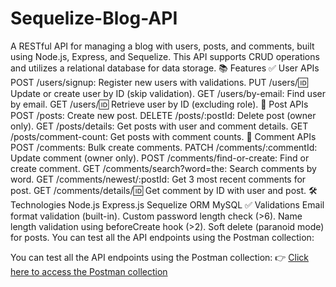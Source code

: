 # Sequelize-Blog-API
A RESTful API for managing a blog with users, posts, and comments, built using Node.js, Express, and Sequelize. This API supports CRUD operations and utilizes a relational database for data storage.
📚 Features
✅ User APIs
POST /users/signup: Register new users with validations.
PUT /users/:id: Update or create user by ID (skip validation).
GET /users/by-email: Find user by email.
GET /users/:id: Retrieve user by ID (excluding role).
📝 Post APIs
POST /posts: Create new post.
DELETE /posts/:postId: Delete post (owner only).
GET /posts/details: Get posts with user and comment details.
GET /posts/comment-count: Get posts with comment counts.
💬 Comment APIs
POST /comments: Bulk create comments.
PATCH /comments/:commentId: Update comment (owner only).
POST /comments/find-or-create: Find or create comment.
GET /comments/search?word=the: Search comments by word.
GET /comments/newest/:postId: Get 3 most recent comments for post.
GET /comments/details/:id: Get comment by ID with user and post.
🛠️ Technologies
Node.js
Express.js
Sequelize ORM
MySQL
✅ Validations
Email format validation (built-in).
Custom password length check (>6).
Name length validation using beforeCreate hook (>2).
Soft delete (paranoid mode) for posts.
You can test all the API endpoints using the Postman collection:

You can test all the API endpoints using the Postman collection:
👉 [Click here to access the Postman collection](https://documenter.getpostman.com/view/45585304/2sB34hGLL2)
